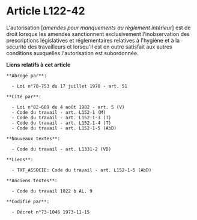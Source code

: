 # Article L122-42

L'autorisation [*amendes pour manquements au règlement intérieur*] est de droit lorsque les amendes sanctionnent
exclusivement l'inobservation des prescriptions législatives et réglementaires relatives à l'hygiène et à la sécurité des
travailleurs et lorsqu'il est en outre satisfait aux autres conditions auxquelles l'autorisation est subordonnée.

**Liens relatifs à cet article**

	**Abrogé par**:

	  - Loi n°78-753 du 17 juillet 1978 - art. 51

	**Cité par**:

	  - Loi n°82-689 du 4 août 1982 - art. 5 (V)
	  - Code du travail - art. L152-1 (M)
	  - Code du travail - art. L152-1-3 (T)
	  - Code du travail - art. L152-1-4 (T)
	  - Code du travail - art. L152-1-5 (AbD)

	**Nouveaux textes**:

	  - Code du travail - art. L1331-2 (VD)

	**Liens**:

	  - TXT_ASSOCIE: Code du travail - art. L152-1-5 (AbD)

	**Anciens textes**:

	  - Code du travail 1022 b AL. 9

	**Codifié par**:

	  - Décret n°73-1046 1973-11-15

